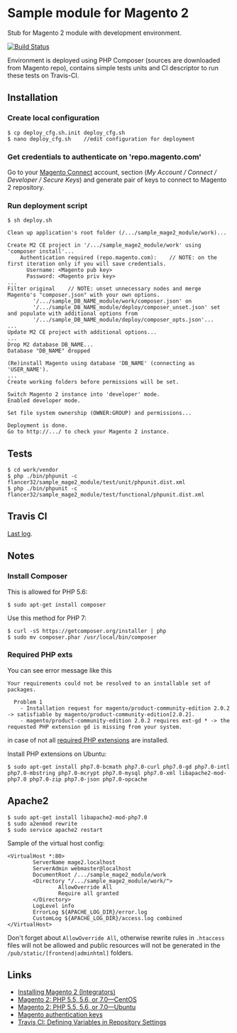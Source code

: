 # Sample module for Magento 2

Stub for Magento 2 module with development environment.

[![Build Status](https://travis-ci.org/flancer32/sample_mage2_module.svg)](https://travis-ci.org/flancer32/sample_mage2_module/)

Environment is deployed using PHP Composer (sources are downloaded from Magento repo), contains simple tests units and CI descriptor to run these tests on Travis-CI.


## Installation

### Create local configuration

    $ cp deploy_cfg.sh.init deploy_cfg.sh
    $ nano deploy_cfg.sh    //edit configuration for deployment

### Get credentials to authenticate on 'repo.magento.com'

Go to your [Magento Connect](https://www.magentocommerce.com/magento-connect/customer/account/) account, section (_My Account / Connect / Developer / Secure Keys_) and generate pair of keys to connect to Magento 2 repository.

### Run deployment script

    $ sh deploy.sh

	Clean up application's root folder (/.../sample_mage2_module/work)...

	Create M2 CE project in '/.../sample_mage2_module/work' using 'composer install'...
		Authentication required (repo.magento.com):    // NOTE: on the first iteration only if you will save credentials.
		  Username: <Magento pub key>
		  Password: <Magento priv key>
	...
	Filter original    // NOTE: unset unnecessary nodes and merge Magento's "composer.json" with your own options.
			'/.../sample_DB_NAME_module/work/composer.json' on
			'/.../sample_DB_NAME_module/deploy/composer_unset.json' set and populate with additional options from
			'/.../sample_DB_NAME_module/deploy/composer_opts.json'...
	...
	Update M2 CE project with additional options...
	...
	Drop M2 database DB_NAME...
	Database "DB_NAME" dropped

	(Re)install Magento using database 'DB_NAME' (connecting as 'USER_NAME').
	...
	Create working folders before permissions will be set.

	Switch Magento 2 instance into 'developer' mode.
	Enabled developer mode.

	Set file system ownership (OWNER:GROUP) and permissions...

	Deployment is done.
	Go to http://.../ to check your Magento 2 instance.



## Tests

    $ cd work/vendor
    $ php ./bin/phpunit -c flancer32/sample_mage2_module/test/unit/phpunit.dist.xml
    $ php ./bin/phpunit -c flancer32/sample_mage2_module/test/functional/phpunit.dist.xml

## Travis CI

[Last log](https://travis-ci.org/flancer32/sample_mage2_module/).


## Notes

### Install Composer

This is allowed for PHP 5.6:

    $ sudo apt-get install composer

Use this method for PHP 7:

    $ curl -sS https://getcomposer.org/installer | php
    $ sudo mv composer.phar /usr/local/bin/composer

### Required PHP exts

You can see error message like this

    Your requirements could not be resolved to an installable set of packages.

      Problem 1
        - Installation request for magento/product-community-edition 2.0.2 -> satisfiable by magento/product-community-edition[2.0.2].
        - magento/product-community-edition 2.0.2 requires ext-gd * -> the requested PHP extension gd is missing from your system.

in case of not all [required PHP extensions](http://devdocs.magento.com/guides/v2.0/install-gde/system-requirements.html) are installed.

Install PHP extensions on Ubuntu:

    $ sudo apt-get install php7.0-bcmath php7.0-curl php7.0-gd php7.0-intl php7.0-mbstring php7.0-mcrypt php7.0-mysql php7.0-xml libapache2-mod-php7.0 php7.0-zip php7.0-json php7.0-opcache


## Apache2

    $ sudo apt-get install libapache2-mod-php7.0
    $ sudo a2enmod rewrite
    $ sudo service apache2 restart

Sample of the virtual host config:

    <VirtualHost *:80>
            ServerName mage2.localhost
            ServerAdmin webmaster@localhost
            DocumentRoot /.../sample_mage2_module/work
            <Directory "/.../sample_mage2_module/work/">
                    AllowOverride All
                    Require all granted
            </Directory>
            LogLevel info
            ErrorLog ${APACHE_LOG_DIR}/error.log
            CustomLog ${APACHE_LOG_DIR}/access.log combined
    </VirtualHost>

Don't forget about `AllowOverride All`, otherwise rewrite rules in `.htaccess` files will not be allowed and public resources will not be generated in the `/pub/static/[frontend|adminhtml]` folders.

## Links

* [Installing Magento 2 (Integrators)](http://devdocs.magento.com/guides/v2.0/install-gde/prereq/integrator_install.html)
* [Magento 2: PHP 5.5, 5.6, or 7.0—CentOS](http://devdocs.magento.com/guides/v2.0/install-gde/prereq/php-centos.html)
* [Magento 2: PHP 5.5, 5.6, or 7.0—Ubuntu](http://devdocs.magento.com/guides/v2.0/install-gde/prereq/php-ubuntu.html)
* [Magento authentication keys](http://devdocs.magento.com/guides/v2.0/install-gde/prereq/connect-auth.html)
* [Travis CI: Defining Variables in Repository Settings](https://docs.travis-ci.com/user/environment-variables/#Defining-Variables-in-Repository-Settings)


